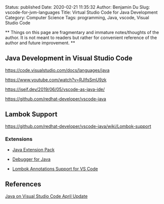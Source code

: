 Status: published
Date: 2020-02-21 11:35:32
Author: Benjamin Du
Slug: vscode-for-jvm-languages
Title: Virtual Studio Code for Java Development
Category: Computer Science
Tags: programming, Java, vscode, Visual Studio Code

**
Things on this page are fragmentary and immature notes/thoughts of the author.
It is not meant to readers but rather for convenient reference of the author and future improvement.
**


## Java Development in Visual Studio Code

https://code.visualstudio.com/docs/languages/java

https://www.youtube.com/watch?v=RJIfsSmU9zk

https://iseif.dev/2019/06/05/vscode-as-java-ide/

https://github.com/redhat-developer/vscode-java

## Lambok Support

https://github.com/redhat-developer/vscode-java/wiki/Lombok-support

### Extensions 

- [Java Extension Pack](https://marketplace.visualstudio.com/items?itemName=vscjava.vscode-java-pack)

- [Debugger for Java](https://marketplace.visualstudio.com/items?itemName=vscjava.vscode-java-debug)

- [Lombok Annotations Support for VS Code](https://marketplace.visualstudio.com/items?itemName=GabrielBB.vscode-lombok)

## References

[Java on Visual Studio Code April Update](https://devblogs.microsoft.com/visualstudio/java-on-visual-studio-code-april-update/)
